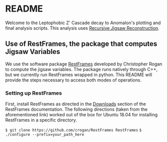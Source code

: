 # README

Welcome to the Leptophobic Z' Cascade decay to Anomalon's plotting and final analysis scripts. This analysis uses [Recursive Jigsaw Reconstruction](https://arxiv.org/abs/1705.10733).

## Use of RestFrames, the package that computes Jigsaw Variables

We use the software package [RestFrames](http://restframes.com/) developed by Christopher Rogan to compute the jigsaw variables. The package runs natively through C++, but we currently run RestFrames wrapped in python. This README will provide the steps necessary to access both modes of operations.

### Setting up RestFrames

First, install RestFrames as directed in the [Downloads](http://restframes.com/downloads/) section of the RestFrames documentation. The following directions (taken from the aforementioned link) worked out of the box for Ubuntu 18.04 for installing RestFrames in a specific directory.

`$ git clone https://github.com/crogan/RestFrames RestFrames`
`$ ./configure --prefix=your_path_here`
